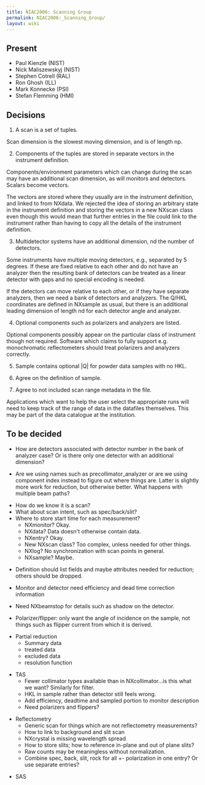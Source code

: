 ```yaml
---
title: NIAC2006: Scanning Group
permalink: NIAC2006:_Scanning_Group/
layout: wiki
---
```


Present
-------

-   Paul Kienzle (NIST)
-   Nick Maliszewskyj (NIST)
-   Stephen Cotrell (RAL)
-   Ron Ghosh (ILL)
-   Mark Konnecke (PSI)
-   Stefan Flemming (HMI)

Decisions
---------

1. A scan is a set of tuples.

Scan dimension is the slowest moving dimension, and is of length np.

2. Components of the tuples are stored in separate vectors in the
instrument definition.

Components/environment parameters which can change during the scan may
have an additional scan dimension, as will monitors and detectors.
Scalars become vectors.

The vectors are stored where they usually are in the instrument
definition, and linked to from NXdata. We rejected the idea of storing
an arbitrary state in the instrument definition and storing the vectors
in a new NXscan class even though this would mean that further entries
in the file could link to the instrument rather than having to copy all
the details of the instrument definition.

3. Multidetector systems have an additional dimension, nd the number of
detectors.

Some instruments have multiple moving detectors, e.g., separated by 5
degrees. If these are fixed relative to each other and do not have an
analyzer then the resulting bank of detectors can be treated as a linear
detector with gaps and no special encoding is needed.

If the detectors can move relative to each other, or if they have
separate analyzers, then we need a bank of detectors and analyzers. The
Q/HKL coordinates are defined in NXsample as usual, but there is an
additional leading dimension of length nd for each detector angle and
analyzer.

4. Optional components such as polarizers and analyzers are listed.

Optional components possibly appear on the particular class of
instrument though not required. Software which claims to fully support
e.g. monochromatic reflectometers should treat polarizers and analyzers
correctly.

5. Sample contains optional |Q| for powder data samples with no HKL.

6. Agree on the definition of sample.

7. Agree to not included scan range metadata in the file.

Applications which want to help the user select the appropriate runs
will need to keep track of the range of data in the datafiles
themselves. This may be part of the data catalogue at the institution.

To be decided
-------------

-   How are detectors associated with detector number in the bank of
    analyzer case? Or is there only one detector with an additional
    dimension?

<!-- -->

-   Are we using names such as precollimator\_analyzer or are we using
    component index instead to figure out where things are. Latter is
    slightly more work for reduction, but otherwise better. What happens
    with multiple beam paths?

<!-- -->

-   How do we know it is a scan?
-   What about scan intent, such as spec/back/slit?
-   Where to store start time for each measurement?
    -   NXmonitor? Okay.
    -   NXdata? Data doesn't otherwise contain data.
    -   NXentry? Okay.
    -   New NXscan class? Too complex, unless needed for other things.
    -   NXlog? No synchronization with scan points in general.
    -   NXsample? Maybe.

<!-- -->

-   Definition should list fields and maybe attributes needed for
    reduction; others should be dropped.

<!-- -->

-   Monitor and detector need efficiency and dead time correction
    information

<!-- -->

-   Need NXbeamstop for details such as shadow on the detector.

<!-- -->

-   Polarizer/flipper: only want the angle of incidence on the sample,
    not things such as flipper current from which it is derived.

<!-- -->

-   Partial reduction
    -   Summary data
    -   treated data
    -   excluded data
    -   resolution function

<!-- -->

-   TAS
    -   Fewer collimator types available than in NXcollimator...is this
        what we want? Similarly for filter.
    -   HKL in sample rather than detector still feels wrong.
    -   Add efficiency, deadtime and sampled portion to monitor
        description
    -   Need polarizers and flippers?

<!-- -->

-   Reflectometry
    -   Generic scan for things which are not reflectometry
        measurements?
    -   How to link to background and slit scan
    -   NXcrystal is missing wavelength spread
    -   How to store slits; how to reference in-plane and out of plane
        slits?
    -   Raw counts may be meaningless without normalization.
    -   Combine spec, back, slit, rock for all +- polarization in one
        entry? Or use separate entries?

<!-- -->

-   SAS

